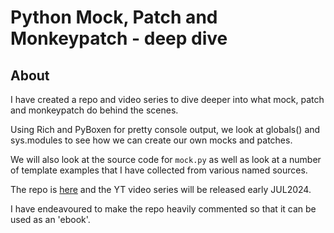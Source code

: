 # Python Mock, Patch and Monkeypatch - deep dive

## About

I have created a repo and video series to dive deeper into what mock, patch and monkeypatch do behind the scenes.

Using Rich and PyBoxen for pretty console output, we look at globals() and sys.modules to see how we can create our own mocks and patches.

We will also look at the source code for `mock.py` as well as look at a number of template examples that I have collected from various named sources.

The repo is [here](https://github.com/Python-Test-Engineer/yt-python-mock) and the YT video series will be released early JUL2024.

I have endeavoured to make the repo heavily commented so that it can be used as an 'ebook'.